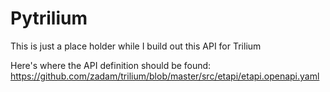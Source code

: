 # Pytrilium

This is just a place holder while I build out this API for Trilium

Here's where the API definition should be found:
https://github.com/zadam/trilium/blob/master/src/etapi/etapi.openapi.yaml

